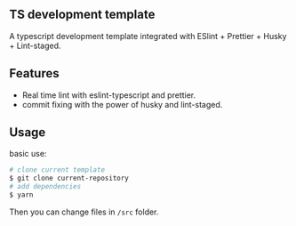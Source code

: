 ## TS development template

A typescript development template integrated with ESlint + Prettier + Husky + Lint-staged.

## Features

- Real time lint with eslint-typescript and prettier.
- commit fixing with the power of husky and lint-staged.

## Usage

basic use:

```sh
# clone current template
$ git clone current-repository
# add dependencies
$ yarn
```

Then you can change files in `/src` folder.